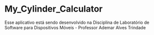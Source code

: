 # My_Cylinder_Calculator
Esse aplicativo está sendo desenvolvido na Disciplina de Laboratório de Software para Dispositivos Móveis - Professor Ademar Alves Trindade
